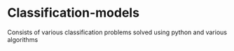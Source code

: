 # Classification-models
Consists of various classification problems solved using python and various algorithms
